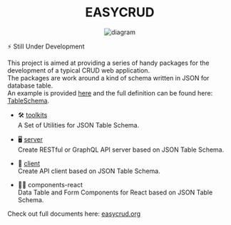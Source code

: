 <div align="center">
  <h1>EASYCRUD</h1>

![diagram](https://user-images.githubusercontent.com/3250534/222034165-c8f6660a-6a55-4085-9727-c8a8673c2702.png)
</div>

⚡️ Still Under Development

This project is aimed at providing a series of handy packages for the development of a typical CRUD web application.  
The packages are work around a kind of schema written in JSON for database table.   
An example is provided [here](https://github.com/easycrud/example/tree/main/schemas) and the full definition can be found here: [TableSchema](https://github.com/easycrud/easycrud/blob/main/packages/toolkits/src/table-schema/types.ts#L107).  

- 🛠️ [toolkits](https://github.com/easycrud/easycrud/tree/main/packages/toolkits)   
  A Set of Utilities for JSON Table Schema.
  
- 🖥️ [server](https://github.com/easycrud/easycrud/tree/main/packages/server)    
  Create RESTful or GraphQL API server based on JSON Table Schema.
  
- 📱 [client](https://github.com/easycrud/easycrud/tree/main/packages/client)     
  Create API client based on JSON Table Schema.
  
- 👨‍💻 components-react  
  Data Table and Form Components for React based on JSON Table Schema.
  
Check out full documents here: [easycrud.org](https://easycrud.org)
  

